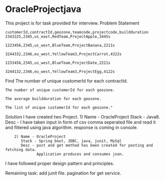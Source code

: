 # OracleProjectjava
This project is for task provided for interview.
Problem Statement

	customerId,contractId,geozone,teamcode,projectcode,buildduration
	2343225,2345,us_east,RedTeam,ProjectApple,3445s

	1223456,2345,us_west,BlueTeam,ProjectBanana,2211s

	3244332,2346,eu_west,YellowTeam3,ProjectCarrot,4322s

	1233456,2345,us_west,BlueTeam,ProjectDate,2221s

	3244132,2346,eu_west,YellowTeam3,ProjectEgg,4122s	
	
Find
	The number of unique customerId for each contractId.

	The number of unique customerId for each geozone.

	The average buildduration for each geozone.

	The list of unique customerId for each geozone."
	
	
	
	
Solution
	I have created two Project.
		1) Name - OracleProject
		   Stack - Java8.
		   Desc - I have taken input in form of csv comma seperated file and read 
				  it and filtered using java algorithm. response is coming in console.
				  
		2) Name - OracleProject
		   Stack - Spring boot, JDBC, java, junit, MySql
		   Desc - post and get method has been created for posting and fetching data.
				  Application produces and consumes json.
          
I have followed proper design pattern and principles.

Remaining task:
	add junit file.
	pagination for get service.

